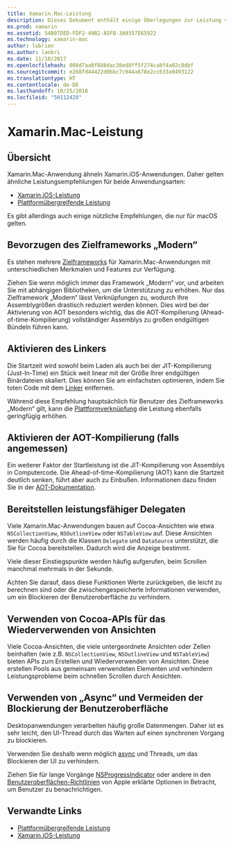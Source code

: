```yaml
---
title: Xamarin.Mac-Leistung
description: Dieses Dokument enthält einige Überlegungen zur Leistung von Xamarin.Mac-Apps. Dabei werden das moderne Zielframework, der Linker, AOT, Delegaten, Cocoa-APIs für das Wiederverwenden von Ansichten und asynchroner Code erläutert.
ms.prod: xamarin
ms.assetid: 54B07DED-FDF2-49B2-A5FB-3A9357E65922
ms.technology: xamarin-mac
author: lobrien
ms.author: laobri
ms.date: 11/10/2017
ms.openlocfilehash: 808d7aa8f886dac38ed8ff5f274ca8f4a02c8dbf
ms.sourcegitcommit: e268fd44422d0bbc7c944a678e2cc633a0493122
ms.translationtype: HT
ms.contentlocale: de-DE
ms.lasthandoff: 10/25/2018
ms.locfileid: "50112428"
---
```

# <a name="xamarinmac-performance"></a>Xamarin.Mac-Leistung

## <a name="overview"></a>Übersicht

Xamarin.Mac-Anwendung ähneln Xamarin.iOS-Anwendungen. Daher gelten ähnliche Leistungsempfehlungen für beide Anwendungsarten:

- [Xamarin.iOS-Leistung](~/ios/deploy-test/performance.md)
- [Plattformübergreifende Leistung](~/cross-platform/deploy-test/memory-perf-best-practices.md)

Es gibt allerdings auch einige nützliche Empfehlungen, die nur für macOS gelten.

## <a name="prefer-modern-target-framework"></a>Bevorzugen des Zielframeworks „Modern“

Es stehen mehrere [Zielframeworks](~/mac/platform/target-framework.md) für Xamarin.Mac-Anwendungen mit unterschiedlichen Merkmalen und Features zur Verfügung.

Ziehen Sie wenn möglich immer das Framework „Modern“ vor, und arbeiten Sie mit abhängigen Bibliotheken, um die Unterstützung zu erhöhen. Nur das Zielframework „Modern“ lässt Verknüpfungen zu, wodurch Ihre Assemblygrößen drastisch reduziert werden können. Dies wird bei der Aktivierung von AOT besonders wichtig, das die AOT-Kompilierung (Ahead-of-time-Kompilierung) vollständiger Assemblys zu großen endgültigen Bündeln führen kann.

## <a name="enable-the-linker"></a>Aktivieren des Linkers

Die Startzeit wird sowohl beim Laden als auch bei der JIT-Kompilierung (Just-In-Time) ein Stück weit linear mit der Größe Ihrer endgültigen Binärdateien skaliert. Dies können Sie am einfachsten optimieren, indem Sie toten Code mit dem [Linker](~/mac/deploy-test/linker.md) entfernen.

Während diese Empfehlung hauptsächlich für Benutzer des Zielframeworks „Modern“ gilt, kann die [Plattformverknüpfung](~/mac/deploy-test/linker.md) die Leistung ebenfalls geringfügig erhöhen.

## <a name="enable-aot-when-appropriate"></a>Aktivieren der AOT-Kompilierung (falls angemessen)

Ein weiterer Faktor der Startleistung ist die JIT-Kompilierung von Assemblys in Computercode. Die Ahead-of-time-Kompilierung (AOT) kann die Startzeit deutlich senken, führt aber auch zu Einbußen. Informationen dazu finden Sie in der [AOT-Dokumentation](~/mac/internals/aot.md).

## <a name="ensure-performant-delegates"></a>Bereitstellen leistungsfähiger Delegaten

Viele Xamarin.Mac-Anwendungen bauen auf Cocoa-Ansichten wie etwa `NSCollectionView`, `NSOutlineView` oder `NSTableView` auf. Diese Ansichten werden häufig durch die Klassen `Delegate` und `DataSource` unterstützt, die Sie für Cocoa bereitstellen. Dadurch wird die Anzeige bestimmt.

Viele dieser Einstiegspunkte werden häufig aufgerufen, beim Scrollen manchmal mehrmals in der Sekunde.

Achten Sie darauf, dass diese Funktionen Werte zurückgeben, die leicht zu berechnen sind oder die zwischengespeicherte Informationen verwenden, um ein Blockieren der Benutzeroberfläche zu verhindern.

## <a name="use-cocoa-provided-apis-for-reusing-views"></a>Verwenden von Cocoa-APIs für das Wiederverwenden von Ansichten

Viele Cocoa-Ansichten, die viele untergeordnete Ansichten oder Zellen beinhalten (wie z.B. `NSCollectionView`, `NSOutlineView` und `NSTableView`) bieten APIs zum Erstellen und Wiederverwenden von Ansichten. Diese erstellen Pools aus gemeinsam verwendeten Elementen und verhindern Leistungsprobleme beim schnellen Scrollen durch Ansichten.

## <a name="use-async-and-do-not-block-the-ui"></a>Verwenden von „Async“ und Vermeiden der Blockierung der Benutzeroberfläche

Desktopanwendungen verarbeiten häufig große Datenmengen. Daher ist es sehr leicht, den UI-Thread durch das Warten auf einen synchronen Vorgang zu blockieren.

Verwenden Sie deshalb wenn möglich [async](~/cross-platform/platform/async.md) und Threads, um das Blockieren der UI zu verhindern.

Ziehen Sie für lange Vorgänge [NSProgressIndicator](https://developer.xamarin.com/samples/mac/ProgressBarExample/) oder andere in den [Benutzeroberflächen-Richtlinien](https://developer.apple.com/macos/human-interface-guidelines/indicators/progress-indicators/) von Apple erklärte Optionen in Betracht, um Benutzer zu benachrichtigen.


## <a name="related-links"></a>Verwandte Links

- [Plattformübergreifende Leistung](~/cross-platform/deploy-test/memory-perf-best-practices.md)
- [Xamarin.iOS-Leistung](~/ios/deploy-test/performance.md)
